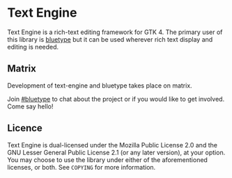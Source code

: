 # Text Engine
Text Engine is a rich-text editing framework for GTK 4. The primary user
of this library is [bluetype](https://github.com/mjakeman/bluetype) but it
can be used wherever rich text display and editing is needed.

## Matrix
Development of text-engine and bluetype takes place on matrix.

Join [#bluetype](https://matrix.to/#/#bluetype:matrix.org) to chat
about the project or if you would like to get involved. Come say hello!

## Licence
Text Engine is dual-licensed under the Mozilla Public License 2.0 and
the GNU Lesser General Public License 2.1 (or any later version), at your
option. You may choose to use the library under either of the aforementioned
licenses, or both. See `COPYING` for more information.
